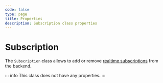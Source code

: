 ```yaml
---
code: false
type: page
title: Properties
description: Subscription class properties
---
```


# Subscription

<SinceBadge version="2.7.2" />

The `Subscription` class allows to add or remove [realtime subscriptions](/core/2/guides/main-concepts/realtime-engine) from the backend.  

::: info
This class does not have any properties.
:::
